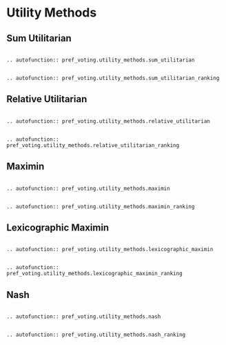 Utility Methods
=======================================

## Sum Utilitarian

```{eval-rst}

.. autofunction:: pref_voting.utility_methods.sum_utilitarian

```

```{eval-rst}

.. autofunction:: pref_voting.utility_methods.sum_utilitarian_ranking

```


## Relative Utilitarian

```{eval-rst}

.. autofunction:: pref_voting.utility_methods.relative_utilitarian

```

```{eval-rst}

.. autofunction:: pref_voting.utility_methods.relative_utilitarian_ranking

```

## Maximin

```{eval-rst}

.. autofunction:: pref_voting.utility_methods.maximin

```

```{eval-rst}

.. autofunction:: pref_voting.utility_methods.maximin_ranking

```

## Lexicographic Maximin

```{eval-rst}

.. autofunction:: pref_voting.utility_methods.lexicographic_maximin

```

```{eval-rst}

.. autofunction:: pref_voting.utility_methods.lexicographic_maximin_ranking

```


## Nash

```{eval-rst}

.. autofunction:: pref_voting.utility_methods.nash

```

```{eval-rst}

.. autofunction:: pref_voting.utility_methods.nash_ranking

```

